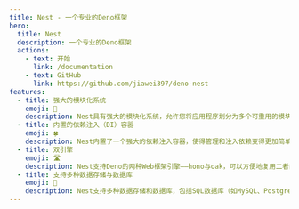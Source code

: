 ```yaml
---
title: Nest - 一个专业的Deno框架
hero:
  title: Nest
  description: 一个专业的Deno框架
  actions:
    - text: 开始
      link: /documentation
    - text: GitHub
      link: https://github.com/jiawei397/deno-nest
features:
  - title: 强大的模块化系统
    emoji: 🚋
    description: Nest具有强大的模块化系统，允许您将应用程序划分为多个可重用的模块。这种模块化的结构使得代码更加可维护、可测试和可扩展。
  - title: 内置的依赖注入（DI）容器
    emoji: 🍀
    description: Nest内置了一个强大的依赖注入容器，使得管理和注入依赖变得更加简单。这有助于解耦和组织您的应用程序的各个组件。
  - title: 双引擎
    emoji: 🛣️
    description: Nest支持Deno的两种Web框架引擎——hono与oak，可以方便地复用二者的生态系统。
  - title: 支持多种数据存储与数据库
    emoji: 💽
    description: Nest支持多种数据存储和数据库，包括SQL数据库（如MySQL、PostgreSQL）、NoSQL数据库（如MongoDB）以及其他存储解决方案ElasticSearch。
---
```

